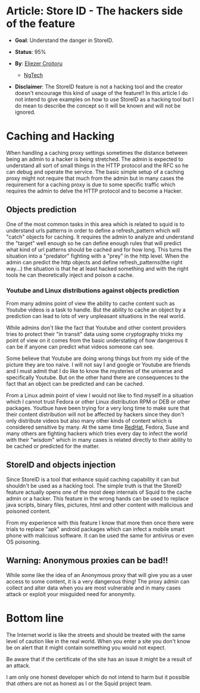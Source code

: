 # Article: Store ID - The hackers side of the feature

  - **Goal**: Understand the danger in StoreID.

  - **Status**: 95%

  - **By**: [Eliezer
    Croitoru](https://wiki.squid-cache.org/Features/StoreID/Hacking/Eliezer%20Croitoru#)
    - [NgTech](http://www1.ngtech.co.il/)

  - **Disclaimer**: The StoreID feature is not a hacking tool and the
    creator doesn't encourage this kind of usage of the feature\!\! In
    this article I do not intend to give examples on how to use StoreID
    as a hacking tool but I do mean to describe the concept so it will
    be known and will not be ignored.

# Caching and Hacking

When handling a caching proxy settings sometimes the distance between
being an admin to a hacker is being stretched. The admin is expected to
understand all sort of small things in the HTTP protocol and the RFC so
he can debug and operate the service. The basic simple setup of a
caching proxy might not require that much from the admin but in many
cases the requirement for a caching proxy is due to some specific
traffic which requires the admin to delve the HTTP protocol and to
become a Hacker.

## Objects prediction

One of the most common tasks in this area which is related to squid is
to understand urls patterns in order to define a refresh\_pattern which
will "catch" objects for caching. It requires the admin to analyze and
understand the "target" well enough so he can define enough rules that
will predict what kind of url patterns should be cached and for how
long. This turns the situation into a "predator" fighting with a "prey"
in the http level. When the admin can predict the http objects and
define refresh\_patterns(the right way...) the situation is that he at
least hacked something and with the right tools he can theoretically
inject and poison a cache.

### Youtube and Linux distributions against objects prediction

From many admins point of view the ability to cache content such as
Youtube videos is a task to handle. But the ability to cache an object
by a prediction can lead to lots of very unpleasant situations in the
real world.

While admins don't like the fact that Youtube and other content
providers tries to protect their "in transit" data using some
cryptography tricks my point of view on it comes from the basic
understating of how dangerous it can be if anyone can predict what
videos someone can see.

Some believe that Youtube are doing wrong things but from my side of the
picture they are too naive. I will not say I and google or Youtube are
friends and I must admit that I do like to know the mysteries of the
universe and specifically Youtube. But on the other hand there are
consequences to the fact that an object can be predicted and can be
cached.

From a Linux admin point of view I would not like to find myself in a
situation which I cannot trust Fedora or other Linux distribution RPM or
DEB or other packages. Youtbue have been trying for a very long time to
make sure that their content distribution will not be affected by
hackers since they don't only distribute videos but also many other
kinds of content which is considered sensitive by many. At the same time
[RedHat](https://wiki.squid-cache.org/Features/StoreID/Hacking/RedHat#),
Fedora, Suse and many others are fighting hackers which tries every day
to infect the world with their "wisdom" which in many cases is related
directly to their ability to be cached or predicted for the matter.

## StoreID and objects injection

Since StoreID is a tool that enhance squid caching capability it can but
shouldn't be used as a hacking tool. The simple truth is that the
StoreID feature actually opens one of the most deep internals of Squid
to the cache admin or a hacker. This feature in the wrong hands can be
used to replace java scripts, binary files, pictures, html and other
content with malicious and poisoned content.

From my experience with this feature I know that more then once there
were trials to replace "apk" android packages which can infect a mobile
smart phone with malicious software. It can be used the same for
antivirus or even OS poisoning.

## Warning: Anonymous proxies can be bad\!\!

While some like the idea of an Anonymous proxy that will give you as a
user access to some content, it is a very dangerous thing\! The proxy
admin can collect and alter data when you are most vulnerable and in
many cases attack or exploit your misguided need for anonymity.

# Bottom line

The Internet world is like the streets and should be treated with the
same level of caution like in the real world. When you enter a site you
don't know be on alert that it might contain something you would not
expect.

Be aware that if the certificate of the site has an issue it might be a
result of an attack.

I am only one honest developer which do not intend to harm but it
possible that others are not as honest as I or the Squid project team.
